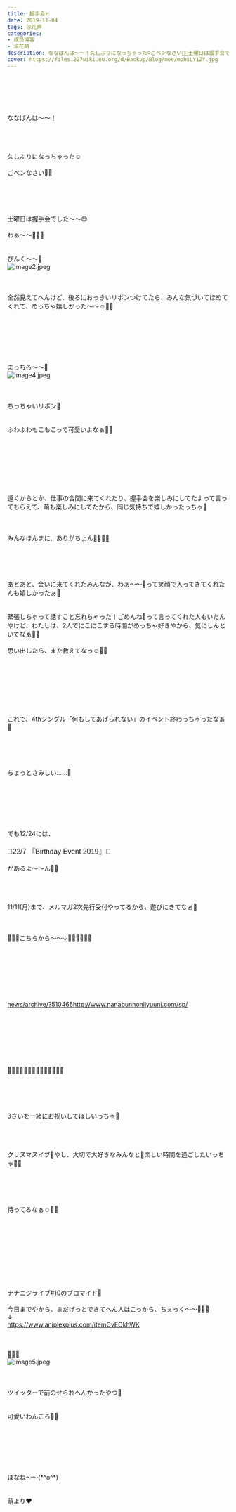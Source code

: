 ```yaml
---
title: 握手会❣️
date: 2019-11-04
tags: 涼花萌
categories: 
- 成员博客
- 涼花萌
description: ななばんは〜〜！久しぶりになっちゃった☺️ごペンなさい🐧💓土曜日は握手会でした〜〜😊わぁ〜〜🧚🏻‍♀️ぴんく〜〜🎀全然見えてへんけど、後ろにおっきいリボンつけてたら、みんな気づいてほめてくれて、めっちゃ...
cover: https://files.227wiki.eu.org/d/Backup/Blog/moe/mobsLY1ZY.jpg 
---
```

<div class="blog_detail__main">
<div><div dir="ltr"><span></span></div><div dir="ltr"><meta content="text/html; charset=utf-8" http-equiv="content-type"/><div dir="ltr"><span></span></div><div dir="ltr"><div dir="ltr"><span></span></div><div dir="ltr"><br/><br/><div dir="ltr"><br/></div><div dir="ltr"><br/></div><div dir="ltr"><br/></div><div dir="ltr">ななばんは〜〜！</div><div dir="ltr"><br/></div><div dir="ltr"><br/></div><div dir="ltr"><br/></div><div dir="ltr"><br/></div><div dir="ltr">久しぶりになっちゃった☺️</div><div dir="ltr"><br/></div><div dir="ltr">ごペンなさい🐧💓</div><div dir="ltr"><br/></div><div dir="ltr"><br/></div><div dir="ltr"><br/></div><div dir="ltr"><br/></div><div dir="ltr"><br/></div><div dir="ltr">土曜日は握手会でした〜〜😊</div><div dir="ltr"><br/></div><div dir="ltr">わぁ〜〜🧚🏻‍♀️</div><div dir="ltr"><br/></div><div dir="ltr"><br/></div><div dir="ltr">ぴんく〜〜🎀</div><div dir="ltr"><img alt="image2.jpeg" id="019CDBAB-867B-46BD-A54F-E900FD64A994" src="https://files.227wiki.eu.org/d/Backup/Blog/moe/mobsLY1ZY.jpg"/><br/></div><div dir="ltr"><br/></div><div dir="ltr"><br/></div><div dir="ltr"><br/></div><div dir="ltr">全然見えてへんけど、後ろにおっきいリボンつけてたら、みんな気づいてほめてくれて、めっちゃ嬉しかった〜〜☺️💓💓</div><div dir="ltr"><br/></div><div dir="ltr"><br/></div><div dir="ltr"><br/></div><div dir="ltr"><br/></div><div dir="ltr"><br/></div><div dir="ltr"><br/></div><div dir="ltr"><br/></div><div dir="ltr">まっちろ〜〜🎀</div><div dir="ltr"><img alt="image4.jpeg" id="54899DA1-3DC6-4E57-82A2-2CCCDD765988" src="https://files.227wiki.eu.org/d/Backup/Blog/moe/mobiBtOoO.jpg"/><br/></div><div dir="ltr"><br/></div><div dir="ltr"><br/></div><div dir="ltr"><br/></div><div dir="ltr">ちっちゃいリボン🎀</div><div dir="ltr"><br/></div><div dir="ltr"><br/></div><div dir="ltr">ふわふわもこもこって可愛いよなぁ🧸💓</div><div dir="ltr"><br/></div><div dir="ltr"><br/></div><div dir="ltr"><br/></div><div dir="ltr"><br/></div><div dir="ltr"><br/></div><div dir="ltr"><br/></div><div dir="ltr"><br/></div><div dir="ltr"><br/></div><div dir="ltr">遠くからとか、仕事の合間に来てくれたり、握手会を楽しみにしてたよって言ってもらえて、萌も楽しみにしてたから、同じ気持ちで嬉しかったっちゃ💓</div><div dir="ltr"><br/></div><div dir="ltr"><br/></div><div dir="ltr"><br/></div><div dir="ltr">みんなほんまに、ありがちょん🧚🏻‍♀️💕</div><div dir="ltr"><br/></div><div dir="ltr"><br/></div><div dir="ltr"><br/></div><div dir="ltr"><br/></div><div dir="ltr"><br/></div><div dir="ltr">あとあと、会いに来てくれたみんなが、わぁ〜〜🤗って笑顔で入ってきてくれたんも嬉しかったぁ💓</div><div dir="ltr"><br/></div><div dir="ltr"><br/></div><div dir="ltr">緊張しちゃって話すこと忘れちゃった！ごめんね🥺って言ってくれた人もいたんやけど、わたしは、2人でにこにこする時間がめっちゃ好きやから、気にしんといてなぁ🥺💓</div><div dir="ltr"><br/></div><div dir="ltr">思い出したら、また教えてなっ☺️💓💓</div><div dir="ltr"><br/></div><div dir="ltr"><br/></div><div dir="ltr"><br/></div><div dir="ltr"><br/></div><div dir="ltr"><br/></div><div dir="ltr"><br/></div><div dir="ltr"><br/></div><div dir="ltr"><br/></div><div dir="ltr">これで、4thシングル「何もしてあげられない」のイベント終わっちゃったなぁ🥺</div><div dir="ltr"><br/></div><div dir="ltr"><br/></div><div dir="ltr"><br/></div><div dir="ltr"><br/></div><div dir="ltr"><br/></div><div dir="ltr">ちょっとさみしい……🥺</div><div dir="ltr"><br/></div><div dir="ltr"><br/></div><div dir="ltr"><br/></div><div dir="ltr"><br/></div><div dir="ltr"><br/></div><div dir="ltr"><br/></div><div dir="ltr"><br/></div><div dir="ltr">でも12/24には、</div><div dir="ltr"><span style="font-size: 12pt; font-family: Helvetica;"><br/></span></div><div dir="ltr"><span style="font-size: 12pt; font-family: Helvetica;">🎉22/7 『Birthday Event 2019』🎈</span></div><div dir="ltr"><br/></div><div dir="ltr">があるよ〜〜ん🐥💓</div><div dir="ltr"><br/></div><div dir="ltr"><br/></div><div dir="ltr"><br/></div><div dir="ltr"><br/></div><div dir="ltr">11/11(月)まで、<span style="background-color: rgba(255, 255, 255, 0);">メルマガ2次先行受付やってるから、遊びにきてなぁ🍒</span></div><div dir="ltr"><br/></div><div dir="ltr"><br/></div><div dir="ltr"><br/></div><div dir="ltr">🍋🍋🍋こちらから〜〜↓🍋🍋🍋🍋🍋🍋</div><div dir="ltr"><br>
<br>
<br>
<br>
<br>
<br>
<br>
<p class="p1"><span class="s1" style="background-color: rgba(255, 255, 255, 0);"><a href="http://www.nanabunnonijyuuni.com/sp/news/archive/?510465">news/archive/?510465http://www.nanabunnonijyuuni.com/sp/</a></span></p></br></br></br></br></br></br></br></div><div dir="ltr">🍋🍋🍋🍋🍋🍋🍋🍋🍋🍋🍋🍋🍋🍋</div><div dir="ltr"><br/></div><div dir="ltr"><br/></div><div dir="ltr"><br/></div><div dir="ltr"><br/></div><div dir="ltr"><br/></div><div dir="ltr">3さいを一緒にお祝いしてほしいっちゃ🥂</div><div dir="ltr"><br/></div><div dir="ltr"><br/></div><div dir="ltr"><br/></div><div dir="ltr"><br/></div><div dir="ltr">クリスマスイブ🎄やし、大切で大好きなみんなと💓楽しい時間を過ごしたいっちゃ🧸💓</div><div dir="ltr"><br/></div><div dir="ltr"><br/></div><div dir="ltr"><br/></div><div dir="ltr"><br/></div><div dir="ltr"><br/></div><div dir="ltr">待ってるなぁ☺️💓💓</div><div dir="ltr"><br/></div><div dir="ltr"><br/></div><div dir="ltr"><br/></div><div dir="ltr"><br/></div><div dir="ltr"><br/></div><div dir="ltr"><br/></div><div dir="ltr"><br/></div><div dir="ltr"><br/></div><div dir="ltr"><br/></div><div dir="ltr"><br/></div><div dir="ltr">ナナニジライブ#10のブロマイド🐥</div><div dir="ltr"><br/></div><div dir="ltr">今日までやから、まだげっとできてへん人はこっから、ちぇっく〜〜🐥💓💓</div><div dir="ltr">↓</div><div dir="ltr"><a href="https://www.aniplexplus.com/itemCvEOkhWK">https://www.aniplexplus.com/itemCvEOkhWK</a></div><div dir="ltr"><br/></div><div dir="ltr"><br/></div><div dir="ltr"><br/></div><div dir="ltr">🐥💓🐶</div><div dir="ltr"><img alt="image5.jpeg" id="50C5A58F-B556-41D0-8878-BC1AF8C1CFC1" src="https://files.227wiki.eu.org/d/Backup/Blog/moe/mobUB9t0D.jpg"/><br/></div><div dir="ltr"><br/></div><div dir="ltr"><br/></div><div dir="ltr"><br/></div><div dir="ltr">ツイッターで前のせられへんかったやつ💓</div><div dir="ltr"><br/></div><div dir="ltr"><br/></div><div dir="ltr">可愛いわんころ🐶💓</div><div dir="ltr"><br/></div><div dir="ltr"><br/></div><div dir="ltr"><br/></div><div dir="ltr"><br/></div><div dir="ltr"><br/></div><div dir="ltr"><br/></div><div dir="ltr"><br/></div><div dir="ltr">ほなね〜〜(*^o^*)</div><div dir="ltr"><br/></div><div dir="ltr"><br/></div><div dir="ltr">萌より❤︎</div><div dir="ltr"><br/></div></div></div></div></div>
<!--twitter-->

<!--//twitter-->
</div>